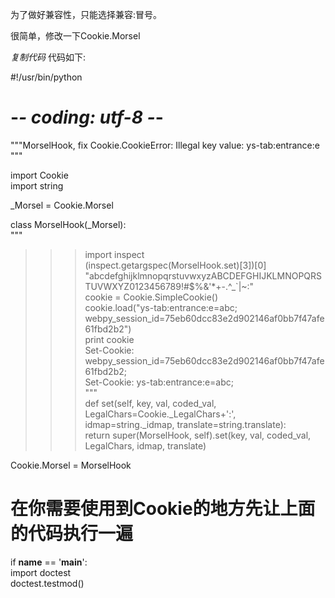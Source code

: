 为了做好兼容性，只能选择兼容:冒号。  
  
很简单，修改一下Cookie.Morsel  

_复制代码_ 代码如下:

  
#!/usr/bin/python  
# -*- coding: utf-8 -*-  
"""MorselHook, fix Cookie.CookieError: Illegal key value: ys-tab:entrance:e  
"""  
  
import Cookie  
import string  
  
_Morsel = Cookie.Morsel  
  
class MorselHook(_Morsel):  
"""  
>>> import inspect  
>>> (inspect.getargspec(MorselHook.set)[3])[0]  
"abcdefghijklmnopqrstuvwxyzABCDEFGHIJKLMNOPQRSTUVWXYZ0123456789!#$%&'*+-.^_`|~:"  
>>> cookie = Cookie.SimpleCookie()  
>>> cookie.load("ys-tab:entrance:e=abc;
webpy_session_id=75eb60dcc83e2d902146af0bb7f47afe61fbd2b2")  
>>> print cookie  
Set-Cookie: webpy_session_id=75eb60dcc83e2d902146af0bb7f47afe61fbd2b2;  
Set-Cookie: ys-tab:entrance:e=abc;  
"""  
def set(self, key, val, coded_val, LegalChars=Cookie._LegalChars+':',
idmap=string._idmap, translate=string.translate):  
return super(MorselHook, self).set(key, val, coded_val, LegalChars, idmap,
translate)  
  
Cookie.Morsel = MorselHook  
  
# 在你需要使用到Cookie的地方先让上面的代码执行一遍  
  
  
if __name__ == '__main__':  
import doctest  
doctest.testmod()  

